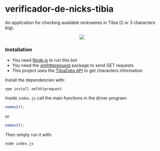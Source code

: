 # verificador-de-nicks-tibia

An application for checking available nicknames in Tibia (2 or 3 characters big).

<p align="center">
  <img src="https://i.imgur.com/9STQDB5.png">
</p>

### Installation

  - You need [Node.js](https://nodejs.org/) to run this bot
  - You need the [xmlhttprequest](https://www.npmjs.com/package/xmlhttprequest) package to send GET requests
  - This project uses the [TibiaData API](https://tibiadata.com/) to get characters information

Install the dependencies with:

```
npm install xmlhttprequest
```

Inside ```index.js``` call the main functions in the driver program:

```javascript
nomes2();
```

or

```javascript
nomes3();
```

Then simply run it with:

```
node index.js
```
